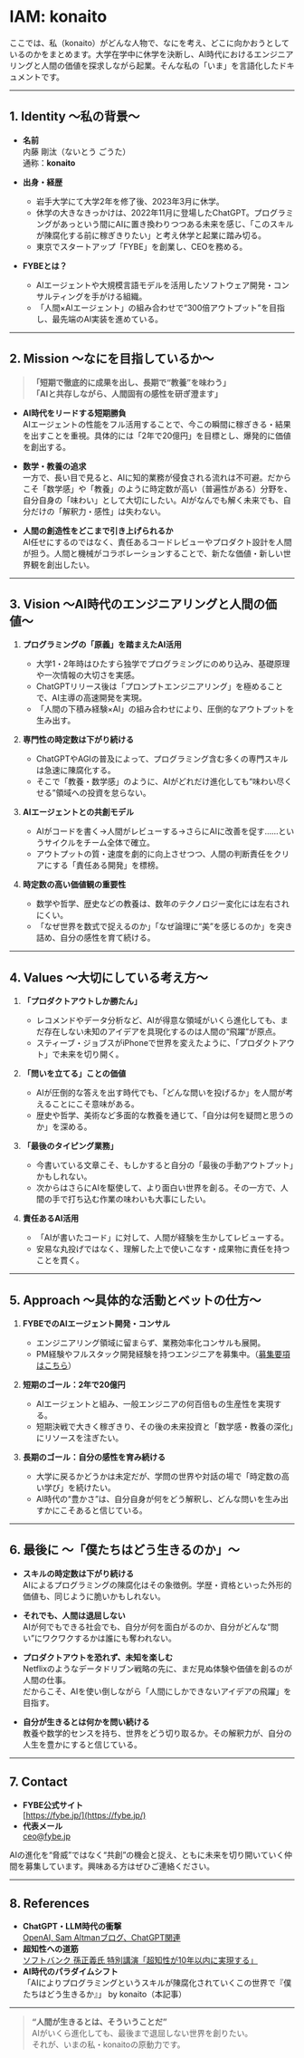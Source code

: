 # IAM: konaito

ここでは、私（konaito）がどんな人物で、なにを考え、どこに向かおうとしているのかをまとめます。大学在学中に休学を決断し、AI時代におけるエンジニアリングと人間の価値を探求しながら起業。そんな私の「いま」を言語化したドキュメントです。

---

## 1. Identity 〜私の背景〜

- **名前**  
  内藤 剛汰（ないとう ごうた）  
  通称：**konaito**

- **出身・経歴**  
  - 岩手大学にて大学2年を修了後、2023年3月に休学。  
  - 休学の大きなきっかけは、2022年11月に登場したChatGPT。プログラミングがあっという間にAIに置き換わりつつある未来を感じ、「このスキルが陳腐化する前に稼ぎきりたい」と考え休学と起業に踏み切る。  
  - 東京でスタートアップ「FYBE」を創業し、CEOを務める。

- **FYBEとは？**  
  - AIエージェントや大規模言語モデルを活用したソフトウェア開発・コンサルティングを手がける組織。  
  - 「人間×AIエージェント」の組み合わせで“300倍アウトプット”を目指し、最先端のAI実装を進めている。

---

## 2. Mission 〜なにを目指しているか〜

> **「短期で徹底的に成果を出し、長期で“教養”を味わう」**  
> **「AIと共存しながら、人間固有の感性を研ぎ澄ます」**

- **AI時代をリードする短期勝負**  
  AIエージェントの性能をフル活用することで、今この瞬間に稼ぎきる・結果を出すことを重視。具体的には「2年で20億円」を目標とし、爆発的に価値を創出する。

- **数学・教養の追求**  
  一方で、長い目で見ると、AIに知的業務が侵食される流れは不可避。だからこそ「数学感」や「教養」のように時定数が高い（普遍性がある）分野を、自分自身の「味わい」として大切にしたい。AIがなんでも解く未来でも、自分だけの「解釈力・感性」は失わない。

- **人間の創造性をどこまで引き上げられるか**  
  AI任せにするのではなく、責任あるコードレビューやプロダクト設計を人間が担う。人間と機械がコラボレーションすることで、新たな価値・新しい世界観を創出したい。

---

## 3. Vision 〜AI時代のエンジニアリングと人間の価値〜

1. **プログラミングの「原義」を踏まえたAI活用**  
   - 大学1・2年時はひたすら独学でプログラミングにのめり込み、基礎原理や一次情報の大切さを実感。  
   - ChatGPTリリース後は「プロンプトエンジニアリング」を極めることで、AI主導の高速開発を実現。  
   - 「人間の下積み経験×AI」の組み合わせにより、圧倒的なアウトプットを生み出す。

2. **専門性の時定数は下がり続ける**  
   - ChatGPTやAGIの普及によって、プログラミング含む多くの専門スキルは急速に陳腐化する。  
   - そこで「教養・数学感」のように、AIがどれだけ進化しても“味わい尽くせる”領域への投資を怠らない。

3. **AIエージェントとの共創モデル**  
   - AIがコードを書く→人間がレビューする→さらにAIに改善を促す……というサイクルをチーム全体で確立。  
   - アウトプットの質・速度を劇的に向上させつつ、人間の判断責任をクリアにする「責任ある開発」を標榜。

4. **時定数の高い価値観の重要性**  
   - 数学や哲学、歴史などの教養は、数年のテクノロジー変化には左右されにくい。  
   - 「なぜ世界を数式で捉えるのか」「なぜ論理に“美”を感じるのか」を突き詰め、自分の感性を育て続ける。

---

## 4. Values 〜大切にしている考え方〜

1. **「プロダクトアウトしか勝たん」**  
   - レコメンドやデータ分析など、AIが得意な領域がいくら進化しても、まだ存在しない未知のアイデアを具現化するのは人間の“飛躍”が原点。  
   - スティーブ・ジョブスがiPhoneで世界を変えたように、「プロダクトアウト」で未来を切り開く。

2. **「問いを立てる」ことの価値**  
   - AIが圧倒的な答えを出す時代でも、「どんな問いを投げるか」を人間が考えることにこそ意味がある。  
   - 歴史や哲学、美術など多面的な教養を通じて、「自分は何を疑問と思うのか」を深める。

3. **「最後のタイピング業務」**  
   - 今書いている文章こそ、もしかすると自分の「最後の手動アウトプット」かもしれない。  
   - 次からはさらにAIを駆使して、より面白い世界を創る。その一方で、人間の手で打ち込む作業の味わいも大事にしたい。

4. **責任あるAI活用**  
   - 「AIが書いたコード」に対して、人間が経験を生かしてレビューする。  
   - 安易な丸投げではなく、理解した上で使いこなす・成果物に責任を持つことを貫く。

---

## 5. Approach 〜具体的な活動とベットの仕方〜

1. **FYBEでのAIエージェント開発・コンサル**  
   - エンジニアリング領域に留まらず、業務効率化コンサルも展開。  
   - PM経験やフルスタック開発経験を持つエンジニアを募集中。（[募集要項はこちら](https://fybe.jp/)）

2. **短期のゴール：2年で20億円**  
   - AIエージェントと組み、一般エンジニアの何百倍もの生産性を実現する。  
   - 短期決戦で大きく稼ぎきり、その後の未来投資と「数学感・教養の深化」にリソースを注ぎたい。

3. **長期のゴール：自分の感性を育み続ける**  
   - 大学に戻るかどうかは未定だが、学問の世界や対話の場で「時定数の高い学び」を続けたい。  
   - AI時代の“豊かさ”は、自分自身が何をどう解釈し、どんな問いを生み出すかにこそあると信じている。

---

## 6. 最後に 〜「僕たちはどう生きるのか」〜

- **スキルの時定数は下がり続ける**  
  AIによるプログラミングの陳腐化はその象徴例。学歴・資格といった外形的価値も、同じように脆いかもしれない。

- **それでも、人間は退屈しない**  
  AIが何でもできる社会でも、自分が何を面白がるのか、自分がどんな“問い”にワクワクするかは誰にも奪われない。

- **プロダクトアウトを恐れず、未知を楽しむ**  
  Netflixのようなデータドリブン戦略の先に、まだ見ぬ体験や価値を創るのが人間の仕事。  
  だからこそ、AIを使い倒しながら「人間にしかできないアイデアの飛躍」を目指す。

- **自分が生きるとは何かを問い続ける**  
  教養や数学的センスを持ち、世界をどう切り取るか。その解釈力が、自分の人生を豊かにすると信じている。

---

## 7. Contact

- **FYBE公式サイト**  
  [https://fybe.jp/](https://fybe.jp/)  
- **代表メール**  
  [ceo@fybe.jp](mailto:ceo@fybe.jp)

AIの進化を“脅威”ではなく“共創”の機会と捉え、ともに未来を切り開いていく仲間を募集しています。興味ある方はぜひご連絡ください。

---

## 8. References

- **ChatGPT・LLM時代の衝撃**  
  [OpenAI, Sam Altmanブログ、ChatGPT関連](https://openai.com/blog)  
- **超知性への道筋**  
  [ソフトバンク 孫正義氏 特別講演「超知性が10年以内に実現する」](https://youtu.be/BzJHh5IZV2o)  
- **AI時代のパラダイムシフト**  
  「AIによりプログラミングというスキルが陳腐化されていくこの世界で『僕たちはどう生きるか』」 by konaito（本記事）

---

> **“人間が生きるとは、そういうことだ”**  
> AIがいくら進化しても、最後まで退屈しない世界を創りたい。  
> それが、いまの私・konaitoの原動力です。

